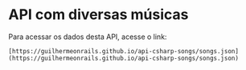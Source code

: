 # API com diversas músicas 

Para acessar os dados desta API, acesse o link:

```
[https://guilhermeonrails.github.io/api-csharp-songs/songs.json](https://guilhermeonrails.github.io/api-csharp-songs/songs.json)
```

